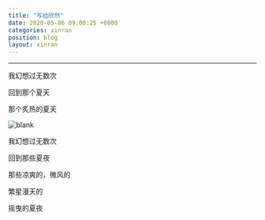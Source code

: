 ```yaml
---
title: "写给欣然"
date: 2020-05-06 09:00:25 +0800
categories: xinran
position: blog
layout: xinran
---
```




---

我幻想过无数次

回到那个夏天

那个炙热的夏天

![blank](/assets/img/placeholder.png)

我幻想过无数次  

回到那些夏夜

那些凉爽的，微风的

繁星漫天的

摇曳的夏夜
